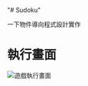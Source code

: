 "# Sudoku" 

一下物件導向程式設計實作

# 執行畫面
![遊戲執行畫面](https://user-images.githubusercontent.com/72684547/205789402-1dfb6e26-5c16-4591-834f-68371cb89818.jpg)
